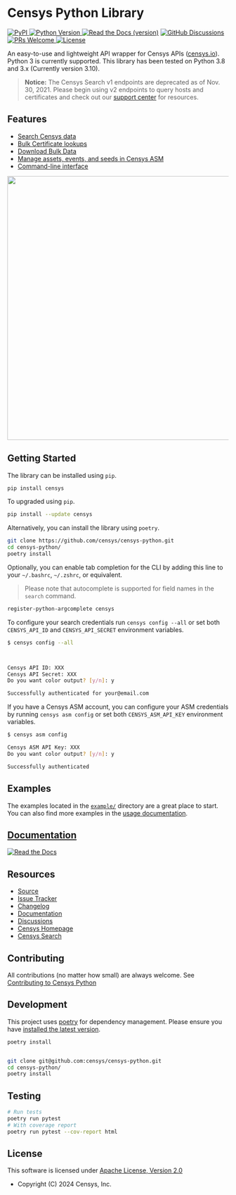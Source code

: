 # Censys Python Library

[
![PyPI](https://img.shields.io/pypi/v/censys?color=orange&logo=pypi&logoColor=orange)
](https://pypi.org/project/censys/)
[
![Python Version](https://img.shields.io/badge/python-3.8%2B-blue?logo=python)
](https://www.python.org/downloads/)
[
![Read the Docs (version)
](https://img.shields.io/readthedocs/censys-python/latest?logo=read%20the%20docs)](https://censys-python.readthedocs.io/en/stable/?badge=stable)
[
![GitHub Discussions](https://img.shields.io/badge/GitHub-Discussions-brightgreen?logo=github)
](https://github.com/censys/censys-python/discussions)
[
![PRs Welcome](https://img.shields.io/badge/PRs-welcome-organge.svg?logo=git&logoColor=organge)
](http://makeapullrequest.com)
[
![License](https://img.shields.io/github/license/censys/censys-python?logo=apache)
](https://github.com/censys/censys-python/blob/main/LICENSE)

An easy-to-use and lightweight API wrapper for Censys APIs ([censys.io](https://censys.io/)). Python 3 is currently supported. This library has been tested on Python 3.8 and 3.x (Currently version 3.10).



> **Notice:** The Censys Search v1 endpoints are deprecated as of Nov. 30, 2021. Please begin using v2 endpoints to query hosts and certificates and check out our [support center](https://support.censys.io/hc/en-us/sections/360013076551-Censys-Search-2-0) for resources.

## Features

- [Search Censys data](https://censys-python.readthedocs.io/en/stable/usage-v2.html)
- [Bulk Certificate lookups](https://censys-python.readthedocs.io/en/stable/usage-v2.html#bulk-view)
- [Download Bulk Data](https://censys-python.readthedocs.io/en/stable/usage-v1.html#data)
- [Manage assets, events, and seeds in Censys ASM](https://censys-python.readthedocs.io/en/stable/usage-asm.html)
- [Command-line interface](https://censys-python.readthedocs.io/en/stable/cli.html)

<!-- markdownlint-disable MD033 -->

<a href="https://asciinema.org/a/500416" target="_blank"><img src="https://asciinema.org/a/500416.svg" width="600"/></a>

<!-- markdownlint-enable MD033 -->

## Getting Started

The library can be installed using `pip`.

```sh
pip install censys
```

To upgraded using `pip`.

```sh
pip install --update censys


```

Alternatively, you can install the library using `poetry`.

```sh
git clone https://github.com/censys/censys-python.git
cd censys-python/
poetry install
```

Optionally, you can enable tab completion for the CLI by adding this line to your `~/.bashrc`, `~/.zshrc`, or equivalent.

> Please note that autocomplete is supported for field names in the `search` command.

```sh
register-python-argcomplete censys

```

To configure your search credentials run `censys config --all` or set both `CENSYS_API_ID` and `CENSYS_API_SECRET` environment variables.



```sh
$ censys config --all



Censys API ID: XXX
Censys API Secret: XXX
Do you want color output? [y/n]: y

Successfully authenticated for your@email.com
```

If you have a Censys ASM account, you can configure your ASM credentials by running `censys asm config` or set both `CENSYS_ASM_API_KEY` environment variables.

```sh
$ censys asm config

Censys ASM API Key: XXX
Do you want color output? [y/n]: y

Successfully authenticated
```

## Examples

The examples located in the [`example/`](example/) directory are a great place to start. You can also find more examples in the [usage documentation](https://censys-python.readthedocs.io/en/stable/usage-v2.html).


## [Documentation](https://censys-python.readthedocs.io/)

[
![Read the Docs](https://raw.githubusercontent.com/censys/censys-python/main/docs/_static/readthedocs.png)
](https://censys-python.readthedocs.io/)

## Resources

- [Source](https://github.com/censys/censys-python)
- [Issue Tracker](https://github.com/censys/censys-python/issues)
- [Changelog](https://github.com/censys/censys-python/releases)
- [Documentation](https://censys-python.rtfd.io)
- [Discussions](https://github.com/censys/censys-python/discussions)
- [Censys Homepage](https://censys.io/)
- [Censys Search](https://search.censys.io/)

## Contributing

All contributions (no matter how small) are always welcome. See [Contributing to Censys Python](.github/CONTRIBUTING.md)

## Development

This project uses [poetry](https://python-poetry.org/) for dependency management. Please ensure you have [installed the latest version](https://python-poetry.org/docs/#installation).

```sh
poetry install


git clone git@github.com:censys/censys-python.git
cd censys-python/
poetry install


```

## Testing

```sh
# Run tests
poetry run pytest
# With coverage report
poetry run pytest --cov-report html
```

## License

This software is licensed under [Apache License, Version 2.0](http://www.apache.org/licenses/LICENSE-2.0)

- Copyright (C) 2024 Censys, Inc.

